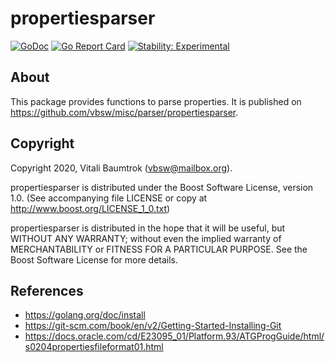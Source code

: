 # propertiesparser

[![GoDoc](https://godoc.org/github.com/vbsw/misc/parser/propertiesparser?status.svg)](https://godoc.org/github.com/vbsw/misc/parser/propertiesparser) [![Go Report Card](https://goreportcard.com/badge/github.com/vbsw/misc/parser/propertiesparser)](https://goreportcard.com/report/github.com/vbsw/misc/parser/propertiesparser) [![Stability: Experimental](https://masterminds.github.io/stability/experimental.svg)](https://masterminds.github.io/stability/experimental.html)

## About
This package provides functions to parse properties. It is published on <https://github.com/vbsw/misc/parser/propertiesparser>.

## Copyright
Copyright 2020, Vitali Baumtrok (vbsw@mailbox.org).

propertiesparser is distributed under the Boost Software License, version 1.0. (See accompanying file LICENSE or copy at http://www.boost.org/LICENSE_1_0.txt)

propertiesparser is distributed in the hope that it will be useful, but WITHOUT ANY WARRANTY; without even the implied warranty of MERCHANTABILITY or FITNESS FOR A PARTICULAR PURPOSE. See the Boost Software License for more details.

## References
- https://golang.org/doc/install
- https://git-scm.com/book/en/v2/Getting-Started-Installing-Git
- https://docs.oracle.com/cd/E23095_01/Platform.93/ATGProgGuide/html/s0204propertiesfileformat01.html
